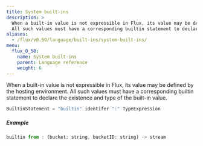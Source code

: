 ```yaml
---
title: System built-ins
description: >
  When a built-in value is not expressible in Flux, its value may be defined by the hosting environment.
  All such values must have a corresponding builtin statement to declare the existence and type of the built-in value.
aliases:
  - /flux/v0.50/language/built-ins/system-built-ins/
menu:
  flux_0_50:
    name: System built-ins
    parent: Language reference
    weight: 6
---
```


When a built-in value is not expressible in Flux, its value may be defined by the hosting environment.
All such values must have a corresponding builtin statement to declare the existence and type of the built-in value.

```js
BuiltinStatement = "builtin" identifer ":" TypeExpression
```

##### Example

```js
builtin from : (bucket: string, bucketID: string) -> stream
```

